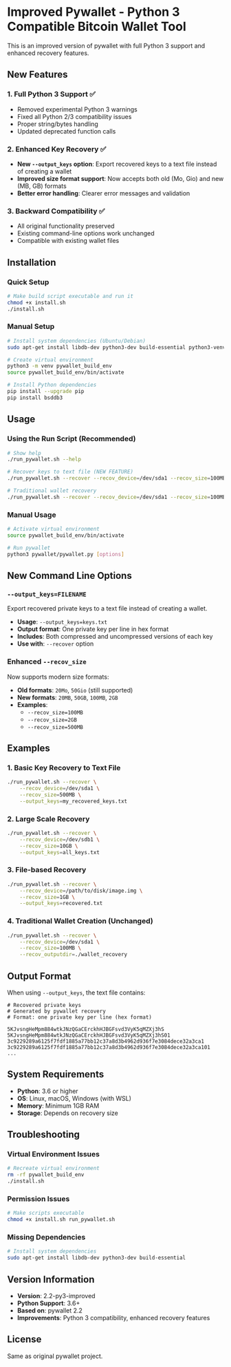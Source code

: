 # Improved Pywallet - Python 3 Compatible Bitcoin Wallet Tool

This is an improved version of pywallet with full Python 3 support and enhanced recovery features.

## New Features

### 1. **Full Python 3 Support** ✅
- Removed experimental Python 3 warnings
- Fixed all Python 2/3 compatibility issues
- Proper string/bytes handling
- Updated deprecated function calls

### 2. **Enhanced Key Recovery** ✅
- **New `--output_keys` option**: Export recovered keys to a text file instead of creating a wallet
- **Improved size format support**: Now accepts both old (Mo, Gio) and new (MB, GB) formats
- **Better error handling**: Clearer error messages and validation

### 3. **Backward Compatibility** ✅
- All original functionality preserved
- Existing command-line options work unchanged
- Compatible with existing wallet files

## Installation

### Quick Setup
```bash
# Make build script executable and run it
chmod +x install.sh
./install.sh
```

### Manual Setup
```bash
# Install system dependencies (Ubuntu/Debian)
sudo apt-get install libdb-dev python3-dev build-essential python3-venv

# Create virtual environment
python3 -m venv pywallet_build_env
source pywallet_build_env/bin/activate

# Install Python dependencies
pip install --upgrade pip
pip install bsddb3
```

## Usage

### Using the Run Script (Recommended)
```bash
# Show help
./run_pywallet.sh --help

# Recover keys to text file (NEW FEATURE)
./run_pywallet.sh --recover --recov_device=/dev/sda1 --recov_size=100MB --output_keys=recovered_keys.txt

# Traditional wallet recovery
./run_pywallet.sh --recover --recov_device=/dev/sda1 --recov_size=100MB --recov_outputdir=./recovery
```

### Manual Usage
```bash
# Activate virtual environment
source pywallet_build_env/bin/activate

# Run pywallet
python3 pywallet/pywallet.py [options]
```

## New Command Line Options

### `--output_keys=FILENAME`
Export recovered private keys to a text file instead of creating a wallet.
- **Usage**: `--output_keys=keys.txt`
- **Output format**: One private key per line in hex format
- **Includes**: Both compressed and uncompressed versions of each key
- **Use with**: `--recover` option

### Enhanced `--recov_size`
Now supports modern size formats:
- **Old formats**: `20Mo`, `50Gio` (still supported)
- **New formats**: `20MB`, `50GB`, `100MB`, `2GB`
- **Examples**: 
  - `--recov_size=100MB`
  - `--recov_size=2GB`
  - `--recov_size=500MB`

## Examples

### 1. Basic Key Recovery to Text File
```bash
./run_pywallet.sh --recover \
    --recov_device=/dev/sda1 \
    --recov_size=500MB \
    --output_keys=my_recovered_keys.txt
```

### 2. Large Scale Recovery
```bash
./run_pywallet.sh --recover \
    --recov_device=/dev/sdb1 \
    --recov_size=10GB \
    --output_keys=all_keys.txt
```

### 3. File-based Recovery
```bash
./run_pywallet.sh --recover \
    --recov_device=/path/to/disk/image.img \
    --recov_size=1GB \
    --output_keys=recovered.txt
```

### 4. Traditional Wallet Creation (Unchanged)
```bash
./run_pywallet.sh --recover \
    --recov_device=/dev/sda1 \
    --recov_size=100MB \
    --recov_outputdir=./wallet_recovery
```

## Output Format

When using `--output_keys`, the text file contains:
```
# Recovered private keys
# Generated by pywallet recovery
# Format: one private key per line (hex format)

5KJvsngHeMpm884wtkJNzQGaCErckhHJBGFsvd3VyK5qMZXj3hS
5KJvsngHeMpm884wtkJNzQGaCErckhHJBGFsvd3VyK5qMZXj3hS01
3c9229289a6125f7fdf1885a77bb12c37a8d3b4962d936f7e3084dece32a3ca1
3c9229289a6125f7fdf1885a77bb12c37a8d3b4962d936f7e3084dece32a3ca101
...
```

## System Requirements

- **Python**: 3.6 or higher
- **OS**: Linux, macOS, Windows (with WSL)
- **Memory**: Minimum 1GB RAM
- **Storage**: Depends on recovery size

## Troubleshooting

### Virtual Environment Issues
```bash
# Recreate virtual environment
rm -rf pywallet_build_env
./install.sh
```

### Permission Issues
```bash
# Make scripts executable
chmod +x install.sh run_pywallet.sh
```

### Missing Dependencies
```bash
# Install system dependencies
sudo apt-get install libdb-dev python3-dev build-essential
```

## Version Information

- **Version**: 2.2-py3-improved
- **Python Support**: 3.6+
- **Based on**: pywallet 2.2
- **Improvements**: Python 3 compatibility, enhanced recovery features

## License

Same as original pywallet project.